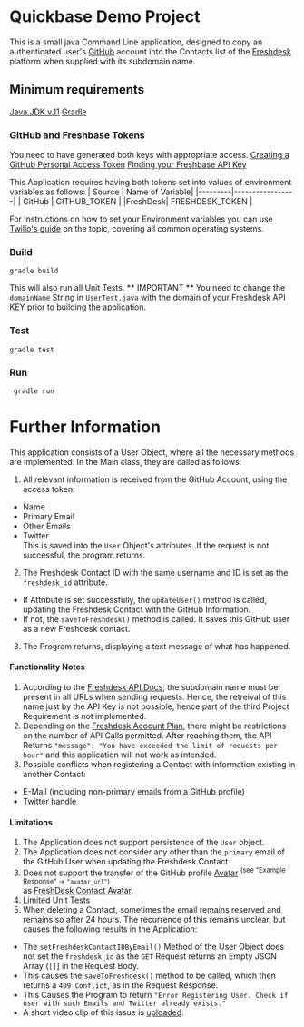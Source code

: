 # Quickbase Demo Project
This is a small java Command Line application, designed to copy an authenticated user's [GitHub](https://github.com) account into the Contacts list of the [Freshdesk](https://www.freshdesk.com) platform when supplied with its subdomain name.
## Minimum requirements
[Java JDK v.11](https://www.oracle.com/java/technologies/javase/jdk11-archive-downloads.html)
[Gradle](https://gradle.org/)
### GitHub and Freshbase Tokens
You need to have generated both keys with appropriate access.
[Creating a GitHub Personal Access Token](https://docs.github.com/en/authentication/keeping-your-account-and-data-secure/creating-a-personal-access-token)
[Finding your Freshbase API Key](https://support.freshdesk.com/en/support/solutions/articles/215517)


 This Application requires having both tokens set into values of environment variables as follows:
| Source  | Name of Variable|
|---------|-----------------|
| GitHub  | GITHUB_TOKEN    |
|FreshDesk| FRESHDESK_TOKEN |

For Instructions on how to set your Environment variables you can use [Twilio's guide](https://www.twilio.com/blog/2017/01/how-to-set-environment-variables.html) on the topic, covering all common operating systems.

### Build
	gradle build
This will also run all Unit Tests.
** IMPORTANT ** You need to change the `domainName` String in `UserTest.java` with the domain of your Freshdesk API KEY prior to building the application.
### Test
	gradle test
### Run
	 gradle run



# Further Information
This application consists of a User Object, where all the necessary methods are implemented. In the Main class, they are called as follows:
1.  All relevant information is received from the GitHub Account, using the access token:
* Name
* Primary Email
* Other Emails
* Twitter  
	This is saved into the `User` Object's attributes.
	If the request is not successful, the program returns.
2. The Freshdesk Contact ID with the same username and ID is set as the `freshdesk_id` attribute.
* If Attribute is set successfully, the `updateUser()` method is called, updating the Freshdesk Contact with the GitHub Information.
* If not, the `saveToFreshdesk()` method is called. It saves this GitHub user as a new Freshdesk contact.
3. The Program returns, displaying a text message of what has happened.
#### Functionality Notes
1. According to the [Freshdesk API Docs](https://developers.freshdesk.com/api/#account), the subdomain name must be present in all URLs when sending requests. Hence, the retreival of this name just by the API Key is not possible, hence part of the third Project Requirement is not implemented.
2. Depending on the [Freshdesk Acoount Plan](https://freshdesk.com/pricing), there might be restrictions on the number of API Calls permitted. After reaching them, the API Returns `"message": "You have exceeded the limit of requests per hour"` and this application will not work as intended.
3. Possible conflicts when registering a Contact with information existing in another Contact:
* E-Mail (including non-primary emails from a GitHub profile)
* Twitter handle
#### Limitations
1. The Application does not support persistence of the `User` object.
2. The Application does not consider any other than the `primary` email of the GitHub User when updating the Freshdesk Contact
3. Does not support the transfer of the GitHub profile [Avatar](https://docs.github.com/en/rest/users/users#get-the-authenticated-user) <sup>(see "Example Response" -> `"avatar_url"`)</sup><br> as [FreshDesk Contact Avatar](https://developers.freshdesk.com/api/#create_contact_with_avatar).
4. Limited Unit Tests
5. When deleting a Contact, sometimes the email remains reserved and remains so after 24 hours. The recurrence of this remains unclear, but causes the following results in the Application:
* The `setFreshdeskContactIDByEmail()` Method of the User Object does not set the `freshdesk_id` as the `GET` Request returns an Empty JSON Array (`[]`] in the Request Body.
* This causes the `saveToFreshdesk()` method to be called, which then returns a `409 Conflict`, as in the Request Response. 
* This Causes the Program to return `"Error Registering User. Check if user with such Emails and Twitter already exists."`
* A short video clip of this issue is [uploaded](https://github.com/shkenderov/QuickbaseJava/blob/main/FreshDeskAPIBug.mp4).
